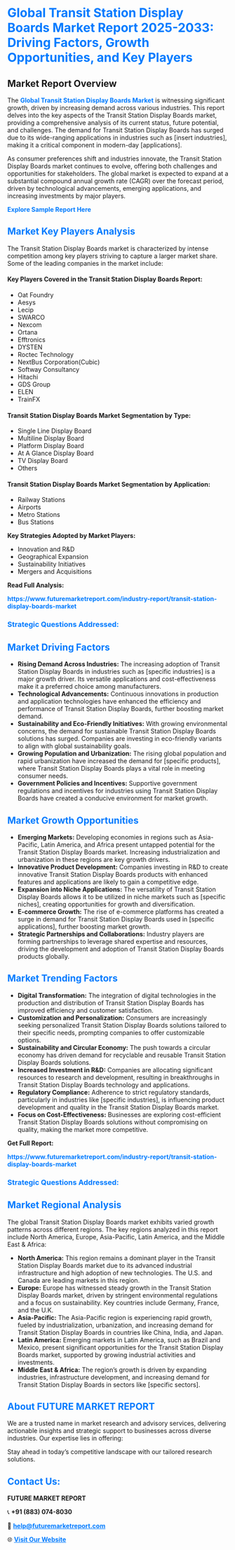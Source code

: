 <h1 style="color: #007BFF;">Global Transit Station Display Boards Market Report 2025-2033: Driving Factors, Growth Opportunities, and Key Players</h1>

<section id="overview">
<h2>Market Report Overview</h2>
<p>The <a href="https://www.futuremarketreport.com/industry-report/transit-station-display-boards-market" style="color: #007BFF; text-decoration: none;"><strong>Global Transit Station Display Boards Market</strong></a> is witnessing significant growth, driven by increasing demand across various industries. This report delves into the key aspects of the Transit Station Display Boards market, providing a comprehensive analysis of its current status, future potential, and challenges. The demand for Transit Station Display Boards has surged due to its wide-ranging applications in industries such as [insert industries], making it a critical component in modern-day [applications].</p>
<p>As consumer preferences shift and industries innovate, the Transit Station Display Boards market continues to evolve, offering both challenges and opportunities for stakeholders. The global market is expected to expand at a substantial compound annual growth rate (CAGR) over the forecast period, driven by technological advancements, emerging applications, and increasing investments by major players.</p>
</section>

<section id="overview">
<p><a href="https://www.futuremarketreport.com/request-sample/reportId=116051" style="color: #007BFF; text-decoration: none;"><strong>Explore Sample Report Here</strong></a></p>
</section>

<section id="key-players">
<h2 style="color: #007BFF;">Market Key Players Analysis</h2>
<p>The Transit Station Display Boards market is characterized by intense competition among key players striving to capture a larger market share. Some of the leading companies in the market include:</p>
<h4>Key Players Covered in the Transit Station Display Boards Report:</h4>
<ul><li>Oat Foundry</li><li>Aesys</li><li>Lecip</li><li>SWARCO</li><li>Nexcom</li><li>Ortana</li><li>Efftronics</li><li>DYSTEN</li><li>Roctec Technology</li><li>NextBus Corporation(Cubic)</li><li>Softway Consultancy</li><li>Hitachi</li><li>GDS Group</li><li>ELEN</li><li>TrainFX</li></ul>
<h4>Transit Station Display Boards Market Segmentation by Type:</h4>
<ul><li>Single Line Display Board</li><li>Multiline Display Board</li><li>Platform Display Board</li><li>At A Glance Display Board</li><li>TV Display Board</li><li>Others</li></ul>

<h4>Transit Station Display Boards Market Segmentation by Application:</h4>
<ul><li>Railway Stations</li><li>Airports</li><li>Metro Stations</li><li>Bus Stations</li></ul>
<p><strong>Key Strategies Adopted by Market Players:</strong></p>
<ul>
<li>Innovation and R&D</li>
<li>Geographical Expansion</li>
<li>Sustainability Initiatives</li>
<li>Mergers and Acquisitions</li>
</ul>
</section>

<section>
<p><strong>Read Full Analysis: </strong></p><a href="https://www.futuremarketreport.com/industry-report/transit-station-display-boards-market" style="color: #007BFF; text-decoration: none;"><strong>https://www.futuremarketreport.com/industry-report/transit-station-display-boards-market</strong></a>
<h3 style="color: #007BFF;">Strategic Questions Addressed:</h3>
</section>

<section id="driving-factors">
<h2 style="color: #007BFF;">Market Driving Factors</h2>
<ul>
<li><strong>Rising Demand Across Industries:</strong> The increasing adoption of Transit Station Display Boards in industries such as [specific industries] is a major growth driver. Its versatile applications and cost-effectiveness make it a preferred choice among manufacturers.</li>
<li><strong>Technological Advancements:</strong> Continuous innovations in production and application technologies have enhanced the efficiency and performance of Transit Station Display Boards, further boosting market demand.</li>
<li><strong>Sustainability and Eco-Friendly Initiatives:</strong> With growing environmental concerns, the demand for sustainable Transit Station Display Boards solutions has surged. Companies are investing in eco-friendly variants to align with global sustainability goals.</li>
<li><strong>Growing Population and Urbanization:</strong> The rising global population and rapid urbanization have increased the demand for [specific products], where Transit Station Display Boards plays a vital role in meeting consumer needs.</li>
<li><strong>Government Policies and Incentives:</strong> Supportive government regulations and incentives for industries using Transit Station Display Boards have created a conducive environment for market growth.</li>
</ul>
</section>

<section id="growth-opportunities">
<h2 style="color: #007BFF;">Market Growth Opportunities</h2>
<ul>
<li><strong>Emerging Markets:</strong> Developing economies in regions such as Asia-Pacific, Latin America, and Africa present untapped potential for the Transit Station Display Boards market. Increasing industrialization and urbanization in these regions are key growth drivers.</li>
<li><strong>Innovative Product Development:</strong> Companies investing in R&D to create innovative Transit Station Display Boards products with enhanced features and applications are likely to gain a competitive edge.</li>
<li><strong>Expansion into Niche Applications:</strong> The versatility of Transit Station Display Boards allows it to be utilized in niche markets such as [specific niches], creating opportunities for growth and diversification.</li>
<li><strong>E-commerce Growth:</strong> The rise of e-commerce platforms has created a surge in demand for Transit Station Display Boards used in [specific applications], further boosting market growth.</li>
<li><strong>Strategic Partnerships and Collaborations:</strong> Industry players are forming partnerships to leverage shared expertise and resources, driving the development and adoption of Transit Station Display Boards products globally.</li>
</ul>
</section>

<section id="trending-factors">
<h2 style="color: #007BFF;">Market Trending Factors</h2>
<ul>
<li><strong>Digital Transformation:</strong> The integration of digital technologies in the production and distribution of Transit Station Display Boards has improved efficiency and customer satisfaction.</li>
<li><strong>Customization and Personalization:</strong> Consumers are increasingly seeking personalized Transit Station Display Boards solutions tailored to their specific needs, prompting companies to offer customizable options.</li>
<li><strong>Sustainability and Circular Economy:</strong> The push towards a circular economy has driven demand for recyclable and reusable Transit Station Display Boards solutions.</li>
<li><strong>Increased Investment in R&D:</strong> Companies are allocating significant resources to research and development, resulting in breakthroughs in Transit Station Display Boards technology and applications.</li>
<li><strong>Regulatory Compliance:</strong> Adherence to strict regulatory standards, particularly in industries like [specific industries], is influencing product development and quality in the Transit Station Display Boards market.</li>
<li><strong>Focus on Cost-Effectiveness:</strong> Businesses are exploring cost-efficient Transit Station Display Boards solutions without compromising on quality, making the market more competitive.</li>
</ul>
</section>

<section>
<p><strong>Get Full Report: </strong></p><a href="https://www.futuremarketreport.com/industry-report/transit-station-display-boards-market" style="color: #007BFF; text-decoration: none;"><strong>https://www.futuremarketreport.com/industry-report/transit-station-display-boards-market</strong></a>
<h3 style="color: #007BFF;">Strategic Questions Addressed:</h3>
</section>


<section id="regional-analysis">
<h2 style="color: #007BFF;">Market Regional Analysis</h2>
<p>The global Transit Station Display Boards market exhibits varied growth patterns across different regions. The key regions analyzed in this report include North America, Europe, Asia-Pacific, Latin America, and the Middle East & Africa:</p>
<ul>
<li><strong>North America:</strong> This region remains a dominant player in the Transit Station Display Boards market due to its advanced industrial infrastructure and high adoption of new technologies. The U.S. and Canada are leading markets in this region.</li>
<li><strong>Europe:</strong> Europe has witnessed steady growth in the Transit Station Display Boards market, driven by stringent environmental regulations and a focus on sustainability. Key countries include Germany, France, and the U.K.</li>
<li><strong>Asia-Pacific:</strong> The Asia-Pacific region is experiencing rapid growth, fueled by industrialization, urbanization, and increasing demand for Transit Station Display Boards in countries like China, India, and Japan.</li>
<li><strong>Latin America:</strong> Emerging markets in Latin America, such as Brazil and Mexico, present significant opportunities for the Transit Station Display Boards market, supported by growing industrial activities and investments.</li>
<li><strong>Middle East & Africa:</strong> The region’s growth is driven by expanding industries, infrastructure development, and increasing demand for Transit Station Display Boards in sectors like [specific sectors].</li>
</ul>
</section>

<footer>
<h2 style="color: #007BFF;">About FUTURE MARKET REPORT</h2>
<p>We are a trusted name in market research and advisory services, delivering actionable insights and strategic support to businesses across diverse industries. Our expertise lies in offering:</p>

<p>Stay ahead in today’s competitive landscape with our tailored research solutions.</p>

<h2 style="color: #007BFF;">Contact Us:</h2>
<p><strong>FUTURE MARKET REPORT</strong></p>
<p>📞 <strong>+91 (883) 074-8030</strong></p>
<p>📧 <strong><a href="mailto:help@futuremarketreport.com" style="color: #007BFF;">help@futuremarketreport.com</a></strong></p>
<p>🌐 <strong><a href="https://www.futuremarketreport.com/" style="color: #007BFF;">Visit Our Website</a></strong></p>
</footer>